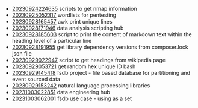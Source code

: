 - [20230924224635](/zet/20230924224635/README.md) scripts to get nmap information
- [20230925052317](/zet/20230925052317/README.md) wordlists for pentesting
- [20230928165457](/zet/20230928165457/README.md) awk print unique lines
- [20230928171946](/zet/20230928171946/README.md) data analysis scripting hub
- [20230928185603](/zet/20230928185603/README.md) script to print the content of markdown text within the heading level of a particular line
- [20230928191955](/zet/20230928191955/README.md) get library dependency versions from composer.lock json file
- [20230929022947](/zet/20230929022947/README.md) script to get headings from wikipedia page
- [20230929053721](/zet/20230929053721/README.md) get random hex unique ID bash
- [20230929145418](/zet/20230929145418/README.md) fsdb project - file based database for partitioning and event sourced data
- [20230929153242](/zet/20230929153242/README.md) natural language processing libraries
- [20231003022851](/zet/20231003022851/README.md) data engineering hub
- [20231003062001](/zet/20231003062001/README.md) fsdb use case - using as a set
